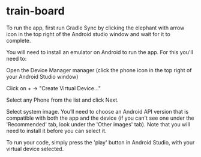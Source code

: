 # train-board
To run the app, first run Gradle Sync by clicking the elephant with arrow icon in the top right of the Android studio window and wait for it to complete.

You will need to install an emulator on Android to run the app. For this you'll need to:

Open the Device Manager manager (click the phone icon in the top right of your Android Studio window)

Click on + → "Create Virtual Device..."

Select any Phone from the list and click Next.

Select system image. You’ll need to choose an Android API version that is compatible with both the app and the device (if you can't see one under the 'Recommended' tab, look under the 'Other images' tab). Note that you will need to install it before you can select it.

To run your code, simply press the 'play' button in Android Studio, with your virtual device selected.
